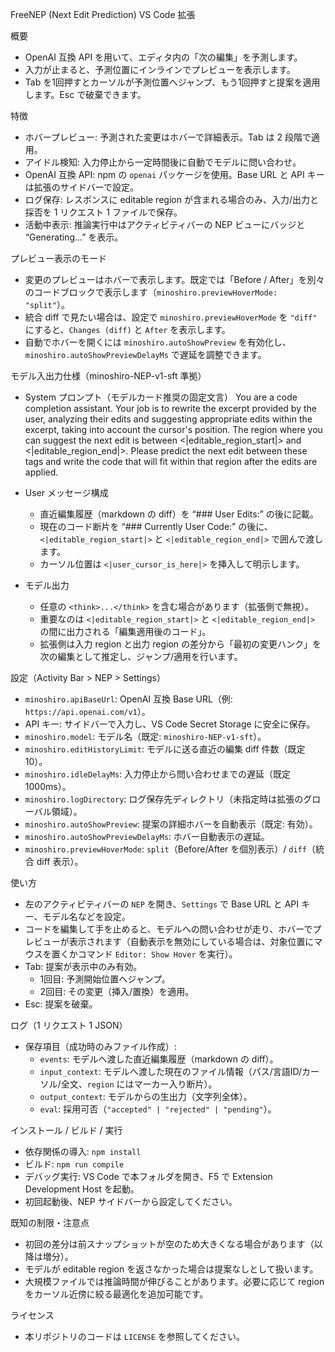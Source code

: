 FreeNEP (Next Edit Prediction) VS Code 拡張

概要

- OpenAI 互換 API を用いて、エディタ内の「次の編集」を予測します。
- 入力が止まると、予測位置にインラインでプレビューを表示します。
- Tab を1回押すとカーソルが予測位置へジャンプ、もう1回押すと提案を適用します。Esc で破棄できます。

特徴

- ホバープレビュー: 予測された変更はホバーで詳細表示。Tab は 2 段階で適用。
- アイドル検知: 入力停止から一定時間後に自動でモデルに問い合わせ。
- OpenAI 互換 API: npm の `openai` パッケージを使用。Base URL と API キーは拡張のサイドバーで設定。
- ログ保存: レスポンスに editable region が含まれる場合のみ、入力/出力と採否を 1 リクエスト 1 ファイルで保存。
- 活動中表示: 推論実行中はアクティビティバーの NEP ビューにバッジと “Generating…” を表示。

プレビュー表示のモード

- 変更のプレビューはホバーで表示します。既定では「Before / After」を別々のコードブロックで表示します（`minoshiro.previewHoverMode: "split"`）。
- 統合 diff で見たい場合は、設定で `minoshiro.previewHoverMode` を `"diff"` にすると、`Changes (diff)` と `After` を表示します。
- 自動でホバーを開くには `minoshiro.autoShowPreview` を有効化し、`minoshiro.autoShowPreviewDelayMs` で遅延を調整できます。

モデル入出力仕様（minoshiro-NEP-v1-sft 準拠）

- System プロンプト（モデルカード推奨の固定文言）
  You are a code completion assistant. Your job is to rewrite the excerpt provided by the user, analyzing their edits and suggesting appropriate edits within the excerpt, taking into account the cursor's position.
  The region where you can suggest the next edit is between <|editable_region_start|> and <|editable_region_end|>. Please predict the next edit between these tags and write the code that will fit within that region after the edits are applied.

- User メッセージ構成
  - 直近編集履歴（markdown の diff）を “### User Edits:” の後に記載。
  - 現在のコード断片を “### Currently User Code:” の後に、`<|editable_region_start|>` と `<|editable_region_end|>` で囲んで渡します。
  - カーソル位置は `<|user_cursor_is_here|>` を挿入して明示します。

- モデル出力
  - 任意の `<think>...</think>` を含む場合があります（拡張側で無視）。
  - 重要なのは `<|editable_region_start|>` と `<|editable_region_end|>` の間に出力される「編集適用後のコード」。
  - 拡張側は入力 region と出力 region の差分から「最初の変更ハンク」を次の編集として推定し、ジャンプ/適用を行います。

設定（Activity Bar > NEP > Settings）

- `minoshiro.apiBaseUrl`: OpenAI 互換 Base URL（例: `https://api.openai.com/v1`）。
- API キー: サイドバーで入力し、VS Code Secret Storage に安全に保存。
- `minoshiro.model`: モデル名（既定: `minoshiro-NEP-v1-sft`）。
- `minoshiro.editHistoryLimit`: モデルに送る直近の編集 diff 件数（既定 10）。
- `minoshiro.idleDelayMs`: 入力停止から問い合わせまでの遅延（既定 1000ms）。
- `minoshiro.logDirectory`: ログ保存先ディレクトリ（未指定時は拡張のグローバル領域）。
- `minoshiro.autoShowPreview`: 提案の詳細ホバーを自動表示（既定: 有効）。
- `minoshiro.autoShowPreviewDelayMs`: ホバー自動表示の遅延。
- `minoshiro.previewHoverMode`: `split`（Before/After を個別表示）/ `diff`（統合 diff 表示）。

使い方

- 左のアクティビティバーの `NEP` を開き、`Settings` で Base URL と API キー、モデル名などを設定。
- コードを編集して手を止めると、モデルへの問い合わせが走り、ホバーでプレビューが表示されます（自動表示を無効にしている場合は、対象位置にマウスを置くかコマンド `Editor: Show Hover` を実行）。
- Tab: 提案が表示中のみ有効。
  - 1回目: 予測開始位置へジャンプ。
  - 2回目: その変更（挿入/置換）を適用。
- Esc: 提案を破棄。

ログ（1 リクエスト 1 JSON）

- 保存項目（成功時のみファイル作成）:
  - `events`: モデルへ渡した直近編集履歴（markdown の diff）。
  - `input_context`: モデルへ渡した現在のファイル情報（パス/言語ID/カーソル/全文、`region` にはマーカー入り断片）。
  - `output_context`: モデルからの生出力（文字列全体）。
  - `eval`: 採用可否（`"accepted" | "rejected" | "pending"`）。

インストール / ビルド / 実行

- 依存関係の導入: `npm install`
- ビルド: `npm run compile`
- デバッグ実行: VS Code で本フォルダを開き、F5 で Extension Development Host を起動。
- 初回起動後、NEP サイドバーから設定してください。

既知の制限・注意点

- 初回の差分は前スナップショットが空のため大きくなる場合があります（以降は増分）。
- モデルが editable region を返さなかった場合は提案なしとして扱います。
- 大規模ファイルでは推論時間が伸びることがあります。必要に応じて region をカーソル近傍に絞る最適化を追加可能です。

ライセンス

- 本リポジトリのコードは `LICENSE` を参照してください。
